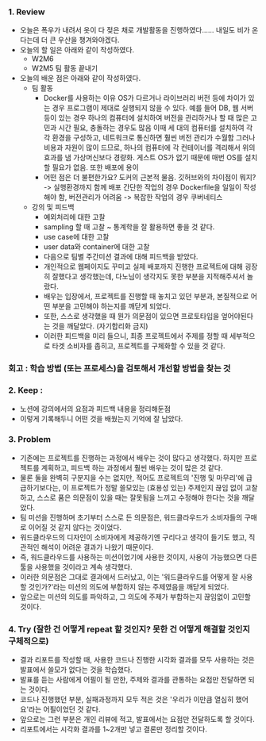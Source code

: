 ### 1. Review
- 오늘은 폭우가 내려서 옷이 다 젖은 채로 개발활동을 진행하였다...... 내일도 비가 온다는데 더 큰 우산을 챙겨와야겠다.
- 오늘의 할 일은 아래와 같이 작성하였다.
  - W2M6
  - W2M5 팀 활동 끝내기
- 오늘의 배운 점은 아래와 같이 작성하였다.
  - 팀 활동
    - Docker를 사용하는 이유
      OS가 다르거나 라이브러리 버전 등에 차이가 있는 경우 프로그램이 제대로 실행되지 않을 수 있다.
      예를 들어 DB, 웹 서버 등이 있는 경우 하나의 컴퓨터에 설치하여 버전을 관리하거나 할 때 많은 고민과 시간 필요, 충돌하는 경우도 많음
      이때 세 대의 컴퓨터를 설치하여 각각 환경을 구성하고, 네트워크로 통신하면 훨씬 버전 관리가 수월함
      그러나 비용과 자원이 많이 드므로, 하나의 컴퓨터에 각 컨테이너를 격리해서 위의 효과를 냄
      가상머신보다 경량화. 게스트 OS가 없기 때문에 매번 OS를 설치할 필요가 없음. 또한 배포에 용이
    - 어떤 점은 더 불편한가요?
      도커의 근본적 물음. 깃허브와의 차이점이 뭐지? -> 실행환경까지 함께 배포
      간단한 작업의 경우 Dockerfile을 일일이 작성해야 함, 버전관리가 어려움 -> 복잡한 작업의 경우 쿠버네티스
  - 강의 및 피드백
    - 예외처리에 대한 고찰
    - sampling 할 때 고찰 ~ 통계학을 잘 활용하면 좋을 것 같다.
    - use case에 대한 고찰
    - user data와 container에 대한 고찰
    - 다음으로 팀별 주간미션 결과에 대해 피드백을 받았다.
    - 개인적으로 웹페이지도 꾸미고 실제 배포까지 진행한 프로젝트에 대해 굉장히 잘했다고 생각했는데, 다노님이 생각지도 못한 부분을 지적해주셔서 놀랐다.
    - 배우는 입장에서, 프로젝트를 진행할 때 놓치고 있던 부분과, 본질적으로 어떤 부분을 고민해야 하는지를 깨닫게 되었다.
    - 또한, 스스로 생각했을 때 뭔가 의문점이 있으면 프로토타입을 엎어야된다는 것을 깨달았다. (자기합리화 금지)
    - 이러한 피드백을 미리 들으니, 최종 프로젝트에서 주제를 정할 때 세부적으로 타겟 소비자를 좁히고, 프로젝트를 구체화할 수 있을 것 같다.
      
### 회고 : 학습 방법 (또는 프로세스)을 검토해서 개선할 방법을 찾는 것
### 2. Keep : 
- 노션에 강의에서의 요점과 피드백 내용을 정리해둔점
- 이렇게 기록해두니 어떤 것을 배웠는지 기억에 잘 남았다.

### 3. Problem
- 기존에는 프로젝트를 진행하는 과정에서 배우는 것이 많다고 생각했다. 하지만 프로젝트를 계획하고, 피드백 하는 과정에서 훨씬 배우는 것이 많은 것 같다.
- 물론 둘을 완벽히 구분지을 수는 없지만, 적어도 프로젝트의 '진행 및 마무리'에 급급하기보다는, 이 프로젝트가 정말 쓸모있는 (효용성 있는) 주제인지 끊임 없이 고찰하고,
  스스로 품은 의문점이 있을 때는 잘못됨을 느끼고 수정해야 한다는 것을 깨달았다.
- 팀 미션을 진행하며 초기부터 스스로 든 의문점은, 워드클라우드가 소비자들의 구매로 이어질 것 같지 않다는 것이었다.
- 워드클라우드의 디자인이 소비자에게 제공하기엔 구리다고 생각이 들기도 했고, 직관적인 해석이 어려운 결과가 나왔기 때문이다.
- 즉, 워드클라우드를 사용하는 미션이었기에 사용한 것이지, 사용이 가능했으면 다른 툴을 사용했을 것이라고 계속 생각했다.
- 이러한 의문점은 그대로 결과에서 드러났고, 이는 '워드클라우드를 어떻게 잘 사용할 것인가?'라는 미션의 의도에 부합하지 않는 주제였음을 깨닫게 되었다.
- 앞으로는 미션의 의도를 파악하고, 그 의도에 주제가 부합하는지 끊임없이 고민할 것이다. 

### 4. Try (잘한 건 어떻게 repeat 할 것인지? 못한 건 어떻게 해결할 것인지 구체적으로)
- 결과 리포트를 작성할 때, 사용한 코드나 진행한 시각화 결과를 모두 사용하는 것은 발표에서 쓸모가 없다는 것을 학습했다.
- 발표를 듣는 사람에게 어필이 될 만한, 주제와 결과를 관통하는 요점만 전달하면 되는 것이다.
- 코드나 진행했던 부분, 실패과정까지 모두 적은 것은 '우리가 이만큼 열심히 했어요'라는 어필이었던 것 같다.
- 앞으로는 그런 부분은 개인 리뷰에 적고, 발표에서는 요점만 전달하도록 할 것이다.
- 리포트에서는 시각화 결과를 1~2개만 넣고 결론만 정리할 것이다.
